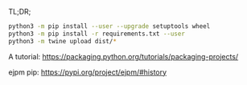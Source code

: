 TL;DR;   

```bash
python3 -m pip install --user --upgrade setuptools wheel
python3 -m pip install -r requirements.txt --user
python3 -m twine upload dist/*
```

A tutorial:
https://packaging.python.org/tutorials/packaging-projects/

ejpm pip: https://pypi.org/project/ejpm/#history




